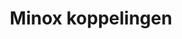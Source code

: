 ---
title: Minox koppelingen
key: minox
image: /images/@stock/minox-koppelingen.png
link_to: /koppelingen/minox
klass: boekhoud
layout: koppelingen
referral-url: 
---